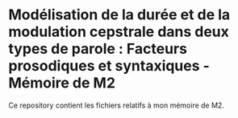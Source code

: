 # Modélisation de la durée et de la modulation cepstrale dans deux types de parole : Facteurs prosodiques et syntaxiques - Mémoire de M2
Ce repository contient les fichiers relatifs à mon mémoire de M2.
